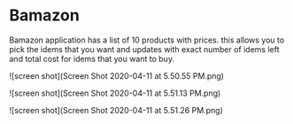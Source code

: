 # Bamazon

Bamazon application has a list of 10 products with prices. this allows you to pick the idems that you want and updates with exact number of idems left and total cost for idems that you want to buy. 

![screen shot](Screen Shot 2020-04-11 at 5.50.55 PM.png)

![screen shot](Screen Shot 2020-04-11 at 5.51.13 PM.png)

![screen shot](Screen Shot 2020-04-11 at 5.51.26 PM.png)